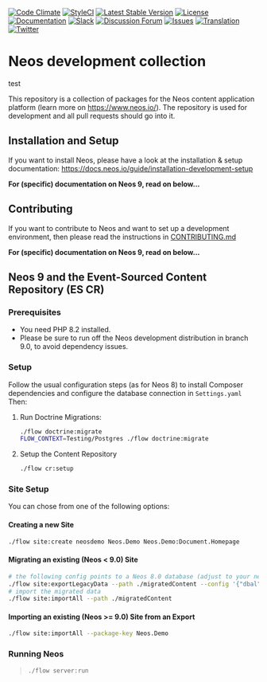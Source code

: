 [![Code
Climate](https://codeclimate.com/github/neos/neos-development-collection/badges/gpa.svg)](https://codeclimate.com/github/neos/neos-development-collection)
[![StyleCI](https://styleci.io/repos/40964014/shield?style=flat)](https://styleci.io/repos/40964014)
[![Latest Stable
Version](https://poser.pugx.org/neos/neos-development-collection/v/9.0)](https://packagist.org/packages/neos/neos-development-collection)
[![License](https://poser.pugx.org/neos/neos-development-collection/license)](https://raw.githubusercontent.com/neos/neos-development-collection/9.0/LICENSE)
[![Documentation](https://img.shields.io/badge/documentation-master-blue.svg)](https://neos.readthedocs.org/en/9.0/)
[![Slack](http://slack.neos.io/badge.svg)](http://slack.neos.io)
[![Discussion Forum](https://img.shields.io/badge/forum-Discourse-39c6ff.svg)](https://discuss.neos.io/)
[![Issues](https://img.shields.io/github/issues/neos/neos-development-collection.svg)](https://github.com/neos/neos-development-collection/issues)
[![Translation](https://img.shields.io/badge/translate-weblate-85ae52.svg)](https://hosted.weblate.org/projects/neos/)
[![Twitter](https://img.shields.io/twitter/follow/neoscms.svg?style=social)](https://twitter.com/NeosCMS)

# Neos development collection

test

This repository is a collection of packages for the Neos content
application platform (learn more on <https://www.neos.io/>). The
repository is used for development and all pull requests should go into
it.

## Installation and Setup

If you want to install Neos, please have a look at the installation &
setup documentation:
<https://docs.neos.io/guide/installation-development-setup>

**For (specific) documentation on Neos 9, read on below...**

## Contributing

If you want to contribute to Neos and want to set up a development
environment, then please read the instructions in [CONTRIBUTING.md](CONTRIBUTING.md)

**For (specific) documentation on Neos 9, read on below...**

## Neos 9 and the Event-Sourced Content Repository (ES CR)

### Prerequisites

- You need PHP 8.2 installed.
- Please be sure to run off the Neos development distribution in branch 9.0, to avoid dependency issues.

### Setup

Follow the usual configuration steps (as for Neos 8) to install Composer dependencies and configure the database connection in `Settings.yaml` Then:

1.  Run Doctrine Migrations:

    ``` bash
    ./flow doctrine:migrate
    FLOW_CONTEXT=Testing/Postgres ./flow doctrine:migrate
    ```

2.  Setup the Content Repository

    ``` bash
    ./flow cr:setup
    ```

### Site Setup

You can chose from one of the following options:

#### Creating a new Site

``` bash
./flow site:create neosdemo Neos.Demo Neos.Demo:Document.Homepage
```

#### Migrating an existing (Neos < 9.0) Site

``` bash
# the following config points to a Neos 8.0 database (adjust to your needs)
./flow site:exportLegacyData --path ./migratedContent --config '{"dbal": {"dbname": "neos80"}, "resourcesPath": "/path/to/neos-8.0/Data/Persistent/Resources"}'
# import the migrated data
./flow site:importAll --path ./migratedContent
```

#### Importing an existing (Neos >= 9.0) Site from an Export

``` bash
./flow site:importAll --package-key Neos.Demo
```

### Running Neos

> ``` bash
> ./flow server:run
> ```
